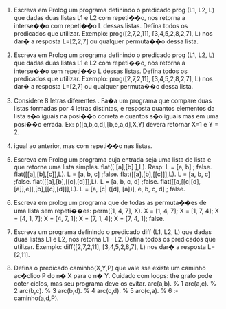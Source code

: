 1. Escreva em Prolog um programa definindo o predicado prog (L1, L2, L) que dadas duas listas L1 e L2 com repeti��o, nos retorna a interse��o com repeti��o L dessas listas. Defina todos os predicados que utilizar.
Exemplo: prog([2,7,2,11], [3,4,5,2,8,2,7], L) nos dar� a resposta L=[2,2,7] ou qualquer permuta��o dessa lista.

2. Escreva em Prolog um programa definindo o predicado prog (L1, L2, L) que dadas duas listas L1 e L2 com repeti��o, nos retorna a interse��o sem repeti��o L dessas listas. Defina todos os predicados que utilizar.
Exemplo: prog([2,7,2,11], [3,4,5,2,8,2,7], L) nos dar� a resposta L=[2,7] ou qualquer permuta��o dessa lista.

3. Considere 8 letras diferentes . Fa�a um programa que compare duas listas formadas por 4 letras distintas, e resposta quantos elementos da lista s�o iguais na posi��o correta e quantos s�o iguais mas em uma posi��o errada.
Ex: p([a,b,c,d],[b,e,a,d],X,Y) devera retornar X=1 e Y = 2.

4. igual ao anterior, mas com repeti��o nas listas.

5. Escreva em Prolog um programa cuja entrada seja uma lista de lista e que retorne uma lista simples.
flat([ [a],[b] ],L).           Resp: L = [a, b] ;  false.
flat([[a],[b],[c]],L).            L = [a, b, c] ;false.
flat([[a],[b],[[c]]],L).            L = [a, b, c] ;false.
flat([[a],[b],[[c],[d]]],L).            L = [a, b, c, d] ;false.
flat([[a,[[c|[d],[a]],e]],[b],[[c],[d]]],L).     L = [a, [c| ([d], [a])], e, b, c, d] ; false.


6. Escreva em prolog um programa que de todas as permuta��es de uma lista sem repeti��es:
perm([1, 4, 7], X).
X = [1, 4, 7]; X = [1, 7, 4]; X = [4, 1, 7]; X = [4, 7, 1]; X = [7, 1, 4]; X = [7, 4, 1]; false.


7. Escreva um programa definindo o predicado diff (L1, L2, L) que dadas duas listas L1 e L2, nos retorna L1 - L2. Defina todos os predicados que utilizar.
Exemplo: diff([2,7,2,11], [3,4,5,2,8,7], L) nos dar� a resposta L=[2,11].


8. Defina o predicado caminho(X,Y,P) que vale sse existe um caminho ac�clico P do n� X para o n� Y. 
Cuidado com loops: the grafo pode coter ciclos, mas seu programa deve os evitar.
       arc(a,b).  % 1
       arc(a,c).  % 2
       arc(b,c).  % 3
       arc(b,d).  % 4
       arc(c,d).  % 5
       arc(c,a).  % 6
:- caminho(a,d,P).